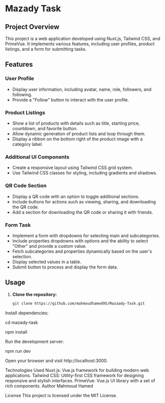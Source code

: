 # Mazady Task

## Project Overview

This project is a web application developed using Nuxt.js, Tailwind CSS, and PrimeVue. It implements various features, including user profiles, product listings, and a form for submitting tasks.

## Features

### User Profile

- Display user information, including avatar, name, role, followers, and following.
- Provide a "Follow" button to interact with the user profile.

### Product Listings

- Show a list of products with details such as title, starting price, countdown, and favorite button.
- Allow dynamic generation of product lists and loop through them.
- Display a ribbon on the bottom right of the product image with a category label.

### Additional UI Components

- Create a responsive layout using Tailwind CSS grid system.
- Use Tailwind CSS classes for styling, including gradients and shadows.

### QR Code Section

- Display a QR code with an option to toggle additional sections.
- Include buttons for actions such as viewing, sharing, and downloading the QR code.
- Add a section for downloading the QR code or sharing it with friends.

### Form Task

- Implement a form with dropdowns for selecting main and subcategories.
- Include properties dropdowns with options and the ability to select "Other" and provide a custom value.
- Fetch subcategories and properties dynamically based on the user's selection.
- Display selected values in a table.
- Submit button to process and display the form data.

## Usage

1. **Clone the repository:**

   ```bash
   git clone https://github.com/mahmoudhamed95/Mazaady-Task.git

Install dependencies:

cd mazady-task

npm install

Run the development server:

npm run dev

Open your browser and visit http://localhost:3000.

Technologies Used
Nuxt.js: Vue.js framework for building modern web applications.
Tailwind CSS: Utility-first CSS framework for designing responsive and stylish interfaces.
PrimeVue: Vue.js UI library with a set of rich components.
Author
Mahmoud Hamed

License
This project is licensed under the MIT License.
